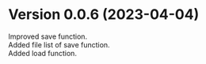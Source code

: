 # Version 0.0.6 (2023-04-04)

Improved save function.  
Added file list of save function.  
Added load function.